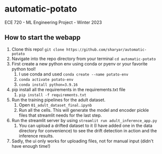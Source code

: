 # automatic-potato
ECE 720 - ML Engineering Project - Winter 2023

## How to start the webapp
1. Clone this repo! `git clone https://github.com/sharyar/automatic-potato`
2. Navigate into the repo directory from your terminal `cd automatic-potato`
3. First create a new python env using conda or pyenv or your favorite python tool! 
   1. I use conda and used `conda create --name potato-env`
   2. `conda activate potato-env`
   3. `conda install python=3.9.16`
4. pip install all the requirements in the requirements.txt file
   1. `pip install -f requirements.txt`
5. Run the training pipelines for the adult dataset. 
   1. Open `01_adult_dataset_final.ipynb`
   2. Run all the cells. This will generate the model and encoder pickle files that streamlit needs for the last step. 
6. Run the streamlit server by using `streamlit run adult_inference_app.py`
   1. You can upload a drifted dataset to it (I have added one in the data directory for convenience) to see the drift detection in action and the inference results. 
7. Sadly, the ui only works for uploading files, not for manual input (didn't have enough time!)